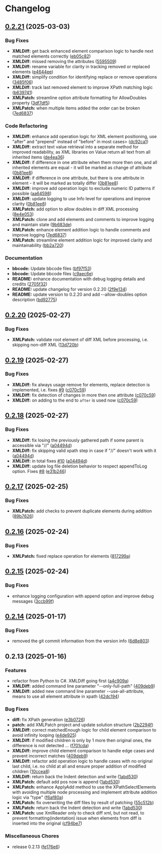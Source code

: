 # Changelog

## [0.2.21](https://github.com/chemodun/X4-XMLDiffAndPatch/compare/v0.2.20...v0.2.21) (2025-03-03)


### Bug Fixes

* **XMLDiff:** get back enhanced element comparison logic to handle next matched elements correctly ([eb05c82](https://github.com/chemodun/X4-XMLDiffAndPatch/commit/eb05c826e69d72247cc76d9f7495fdbe199d68ae))
* **XMLDiff:** missed removing the attributes ([5595509](https://github.com/chemodun/X4-XMLDiffAndPatch/commit/5595509b4290afd329d5845543947987ae7ec132))
* **XMLDiff:** rename variable for clarity in tracking removed or replaced elements ([e4644ee](https://github.com/chemodun/X4-XMLDiffAndPatch/commit/e4644eebfa9069a53672ef1cf4e03f955eca073b))
* **XMLDiff:** simplify condition for identifying replace or remove operations ([3485f06](https://github.com/chemodun/X4-XMLDiffAndPatch/commit/3485f0675369e045fd8f4f838365818441eb016b))
* **XMLDiff:** track last removed element to improve XPath matching logic ([b639741](https://github.com/chemodun/X4-XMLDiffAndPatch/commit/b639741788804306e64befb250f81527f3c793f7))
* **XMLPatch:** streamline option attribute formatting for AllowDoubles property ([3df7df5](https://github.com/chemodun/X4-XMLDiffAndPatch/commit/3df7df50c1afdb651667780f96745a2960a442af))
* **XMLPatch:** when multiple items added the order can be broken ([7ed6837](https://github.com/chemodun/X4-XMLDiffAndPatch/commit/7ed6837c1f4b345848b351830fd80897eb318c28))


### Code Refactoring

* **XMLDiff:** enhance add operation logic for XML element positioning, use "after" and "prepend" instead of "before" in most cases&gt; ([dc92ca1](https://github.com/chemodun/X4-XMLDiffAndPatch/commit/dc92ca117641b34123ad68c694d84be1cd4d76b7))
* **XMLDiff:** extract text value retrieval into a separate method for improved readability, as XML libraries on Value return all text from all inherited items ([de4ea36](https://github.com/chemodun/X4-XMLDiffAndPatch/commit/de4ea366f61e0c131e30cbab9bacbcec73964255))
* **XMLDiff:** if difference in one attribute when them more then one, and all inherited elements are equal - it will be marked as change of attribute ([0b81ee8](https://github.com/chemodun/X4-XMLDiffAndPatch/commit/0b81ee843a9bae7fc770813883fb80ec6c1059c9))
* **XMLDiff:** if difference in one attribute, but there is one attribute in element - it will be marked as totally differ ([0b81ee8](https://github.com/chemodun/X4-XMLDiffAndPatch/commit/0b81ee843a9bae7fc770813883fb80ec6c1059c9))
* **XMLDiff:** improve add operation logic to exclude numeric ID patterns if possible ([aa64598](https://github.com/chemodun/X4-XMLDiffAndPatch/commit/aa64598ebf63a7b9538be05631dc404e9835d957))
* **XMLDiff:** update logging to use Info level for operations and improve clarity ([0b81ee8](https://github.com/chemodun/X4-XMLDiffAndPatch/commit/0b81ee843a9bae7fc770813883fb80ec6c1059c9))
* **XMLPatch:** add option to allow doubles in diff XML processing ([8e4e053](https://github.com/chemodun/X4-XMLDiffAndPatch/commit/8e4e053ed7c6f5dc6354753d8808749b7ad117e4))
* **XMLPatch:** clone and add elements and comments to improve logging and maintain state ([9b683de](https://github.com/chemodun/X4-XMLDiffAndPatch/commit/9b683de29429692b2495632437eb5d56f1b9f5cd))
* **XMLPatch:** enhance element addition logic to handle comments and improve logging ([7ed6837](https://github.com/chemodun/X4-XMLDiffAndPatch/commit/7ed6837c1f4b345848b351830fd80897eb318c28))
* **XMLPatch:** streamline element addition logic for improved clarity and maintainability ([bb2a720](https://github.com/chemodun/X4-XMLDiffAndPatch/commit/bb2a7208dcccd9e99fa974766b1fe57c5381e816))


### Documentation

* **bbcode:** Update bbcode files ([bf97f53](https://github.com/chemodun/X4-XMLDiffAndPatch/commit/bf97f53ea16a67a14c65335bdc184e008340432a))
* **bbcode:** Update bbcode files ([c9aec6e](https://github.com/chemodun/X4-XMLDiffAndPatch/commit/c9aec6e9d6d60b61e01db7d47a604e2cdac8a0b2))
* **README:** enhance documentation with debug logging details and credits ([2705f32](https://github.com/chemodun/X4-XMLDiffAndPatch/commit/2705f320e4ad6f825647ce7256f9c9af93186759))
* **README:** update changelog for version 0.2.20 ([2f9e134](https://github.com/chemodun/X4-XMLDiffAndPatch/commit/2f9e13412a6a6800b348d70511f3a78cf954797e))
* **README:** update version to 0.2.20 and add --allow-doubles option description ([bd92775](https://github.com/chemodun/X4-XMLDiffAndPatch/commit/bd92775aaee925e5b08219ba00ab8e6847e2172d))

## [0.2.20](https://github.com/chemodun/X4-XMLDiffAndPatch/compare/v0.2.19...v0.2.20) (2025-02-27)


### Bug Fixes

* **XMLPatch:** validate root element of diff XML before processing, i.e. skipping non-diff XML ([13d720b](https://github.com/chemodun/X4-XMLDiffAndPatch/commit/13d720b1f46ad3633c99fec170ebdd4822879005))

## [0.2.19](https://github.com/chemodun/X4-XMLDiffAndPatch/compare/v0.2.18...v0.2.19) (2025-02-27)


### Bug Fixes

* **XMLDiff:** fix always usage remove for elements, replace detection is implemented, i.e. fixes [#9](https://github.com/chemodun/X4-XMLDiffAndPatch/issues/9) ([c070c59](https://github.com/chemodun/X4-XMLDiffAndPatch/commit/c070c59b68d6ce73c263694130012286e54d8206))
* **XMLDiff:** fix detection of changes in more then one attribute ([c070c59](https://github.com/chemodun/X4-XMLDiffAndPatch/commit/c070c59b68d6ce73c263694130012286e54d8206))
* **XMLDiff:** on adding to the end to `after` is used now ([c070c59](https://github.com/chemodun/X4-XMLDiffAndPatch/commit/c070c59b68d6ce73c263694130012286e54d8206))

## [0.2.18](https://github.com/chemodun/X4-XMLDiffAndPatch/compare/v0.2.17...v0.2.18) (2025-02-27)


### Bug Fixes

* **XMLDiff:** fix losing the previously gathered path if some parent is accessible via "//" ([a04494d](https://github.com/chemodun/X4-XMLDiffAndPatch/commit/a04494d2e3cf3a0a216dc9e071101f310fbbb7ab))
* **XMLDiff:** fix skipping valid xpath step in case if "//" doesn't work with it ([a04494d](https://github.com/chemodun/X4-XMLDiffAndPatch/commit/a04494d2e3cf3a0a216dc9e071101f310fbbb7ab))
* **XMLDiff:** in total fixes [#10](https://github.com/chemodun/X4-XMLDiffAndPatch/issues/10) ([a04494d](https://github.com/chemodun/X4-XMLDiffAndPatch/commit/a04494d2e3cf3a0a216dc9e071101f310fbbb7ab))
* **XMLDiff:** update log file deletion behavior to respect appendToLog option. Fixes  [#8](https://github.com/chemodun/X4-XMLDiffAndPatch/issues/8) ([e31b246](https://github.com/chemodun/X4-XMLDiffAndPatch/commit/e31b2462a74c135a27a80984b2d6d6f9e861dafc))

## [0.2.17](https://github.com/chemodun/X4-XMLDiffAndPatch/compare/v0.2.16...v0.2.17) (2025-02-25)


### Bug Fixes

* **XMLPatch:** add checks to prevent duplicate elements during addition ([89b7626](https://github.com/chemodun/X4-XMLDiffAndPatch/commit/89b76263d6d59886848783a7a905cc5ae6ed0071))

## [0.2.16](https://github.com/chemodun/X4-XMLDiffAndPatch/compare/v0.2.15...v0.2.16) (2025-02-24)


### Bug Fixes

* **XMLPatch:** fixed replace operation for elements ([817299a](https://github.com/chemodun/X4-XMLDiffAndPatch/commit/817299adb27cff58b3bb13159111afc774ddb706))

## [0.2.15](https://github.com/chemodun/X4_XMLDiffAndPatch/compare/v0.2.14...v0.2.15) (2025-02-24)


### Bug Fixes

* enhance logging configuration with append option and improve debug messages ([3ccb99f](https://github.com/chemodun/X4_XMLDiffAndPatch/commit/3ccb99f20ba3c287afee2fe54baeb91fa0e70d80))

## [0.2.14](https://github.com/chemodun/x4_XMLDiffAndPatch/compare/v0.2.13...v0.2.14) (2025-01-17)


### Bug Fixes

* removed the git commit information from the version info ([6d8e803](https://github.com/chemodun/x4_XMLDiffAndPatch/commit/6d8e803415c0155b400cde475ff129e6accf9a8f))

## 0.2.13 (2025-01-16)


### Features

* refactor from Python to C#. XMLDiff going first ([a4c909a](https://github.com/chemodun/x4_XMLDiffAndPatch/commit/a4c909a1fdf4999f0e8a1ea78ac92f1008f62ffa))
* **XMLDiff:** added command line parameter "--only-full-path" ([409deb9](https://github.com/chemodun/x4_XMLDiffAndPatch/commit/409deb97500d0f31781b6ffad96005b71e41bb9a))
* **XMLDiff:** added new command line parameter --use-all-attribute, means to use all element attribute in xpath ([42dc194](https://github.com/chemodun/x4_XMLDiffAndPatch/commit/42dc19439c2f149a5d7c3ca164eacfd8c2570abf))


### Bug Fixes

* **diff:** fix XPath generation ([e3b0726](https://github.com/chemodun/x4_XMLDiffAndPatch/commit/e3b0726ee1e5636c6196ad85b57de13a6d279bb1))
* **patch:** add XMLPatch project and update solution structure ([2b2294f](https://github.com/chemodun/x4_XMLDiffAndPatch/commit/2b2294f198f7aba7a674324b26e513ff8cb8044c))
* **XMLDiff:** correct matchedEnough logic for child element comparison to avoid infinity looping ([e4de925](https://github.com/chemodun/x4_XMLDiffAndPatch/commit/e4de925b7023c4ce1f07e36bcc5d4aad7541c3fb))
* **XMLDiff:** if modified children is only by 1 more then original ones, the difference is not detected ... ([f701cda](https://github.com/chemodun/x4_XMLDiffAndPatch/commit/f701cda64143ad3318d4583dcd678cd3c59a006c))
* **XMLDiff:** improve child element comparison to handle edge cases and prevent incorrect matches ([409deb9](https://github.com/chemodun/x4_XMLDiffAndPatch/commit/409deb97500d0f31781b6ffad96005b71e41bb9a))
* **XMLDiff:** refactor add operation logic to handle cases with no original last child, i.e. no child at all and ensure proper addition of modified children ([10ccea8](https://github.com/chemodun/x4_XMLDiffAndPatch/commit/10ccea815ee516c2a094df185facf413250b732e))
* **XMLDiff:** return back the Indent detection and write ([1abd530](https://github.com/chemodun/x4_XMLDiffAndPatch/commit/1abd530bcb8a8b928b6e415ad3ea5d857a22b20e))
* **XMLPatch:** default add pos now is append ([1abd530](https://github.com/chemodun/x4_XMLDiffAndPatch/commit/1abd530bcb8a8b928b6e415ad3ea5d857a22b20e))
* **XMLPatch:** enhance ApplyAdd method to use the XPathSelectElements with avoiding multiple node processing  and implement attribute addition logic via "type" ([f6af80a](https://github.com/chemodun/x4_XMLDiffAndPatch/commit/f6af80a0969fda7394108b09e7613c2b99dc3a01))
* **XMLPatch:** fix overwriting the diff files by result of patching ([55c512b](https://github.com/chemodun/x4_XMLDiffAndPatch/commit/55c512b0e31e8b312403001524dfd7bc9a1a4f05))
* **XMLPatch:** return back the Indent detection and write ([1abd530](https://github.com/chemodun/x4_XMLDiffAndPatch/commit/1abd530bcb8a8b928b6e415ad3ea5d857a22b20e))
* **XMLPatch:** use XmlReader only to check diff xml, but not read, to prevent formatting(indentation) issue when elements from diff is inserted into the original ([cf94be7](https://github.com/chemodun/x4_XMLDiffAndPatch/commit/cf94be7d0c3a7387f0fc938018ed21461c47d400))


### Miscellaneous Chores

* release 0.2.13 ([fe176e6](https://github.com/chemodun/x4_XMLDiffAndPatch/commit/fe176e6f792434dea0adca576a5f725f8949d0e2))
